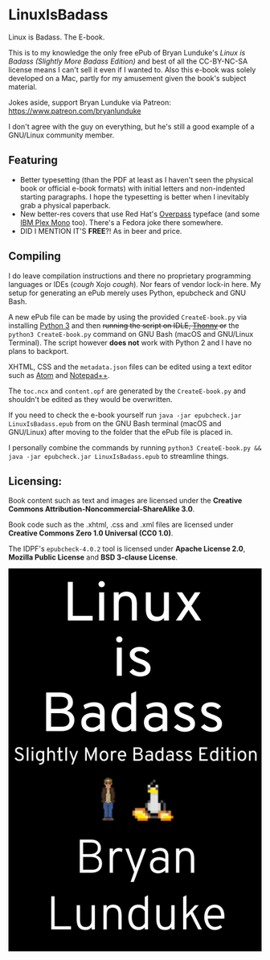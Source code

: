 # LinuxIsBadass
Linux is Badass. The E-book.

This is to my knowledge the only free ePub of Bryan Lunduke's *Linux is Badass (Slightly More Badass Edition)* and best of all the CC-BY-NC-SA license means I can't sell it even if I wanted to. Also this e-book was solely developed on a Mac, partly for my amusement given the book's subject material.

Jokes aside, support Bryan Lunduke via Patreon: https://www.patreon.com/bryanlunduke

I don't agree with the guy on everything, but he's still a good example of a GNU/Linux community member.

## Featuring

* Better typesetting (than the PDF at least as I haven't seen the physical book or official e-book formats) with initial letters and non-indented starting paragraphs. I hope the typesetting is better when I inevitably grab a physical paperback.
* New better-res covers that use Red Hat's [Overpass](https://github.com/RedHatBrand/Overpass) typeface (and some [IBM Plex Mono](https://github.com/IBM/plex) too). There's a Fedora joke there somewhere.
* DID I MENTION IT'S **FREE**?! As in beer and price.

## Compiling

I do leave compilation instructions and there no proprietary programming languages or IDEs (*cough* Xojo *cough*). Nor fears of vendor lock-in here. My setup for generating an ePub merely uses Python, epubcheck and GNU Bash.

A new ePub file can be made by using the provided `CreateE-book.py` via installing [Python 3](https://www.python.org/downloads/) and then ~~running the script on IDLE, [Thonny](http://thonny.org/) or~~ the `python3 CreateE-book.py` command on GNU Bash (macOS and GNU/Linux Terminal). The script however **does not** work with Python 2 and I have no plans to backport.

XHTML, CSS and the `metadata.json` files can be edited using a text editor such as [Atom](https://atom.io/) and [Notepad++](https://notepad-plus-plus.org/).

The `toc.ncx` and `content.opf` are generated by the `CreateE-book.py` and shouldn't be edited as they would be overwritten.

If you need to check the e-book yourself run `java -jar epubcheck.jar LinuxIsBadass.epub` from on the GNU Bash terminal (macOS and GNU/Linux) after moving to the folder that the ePub file is placed in.

I personally combine the commands by running `python3 CreateE-book.py && java -jar epubcheck.jar LinuxIsBadass.epub` to streamline things.

## Licensing:

Book content such as text and images are licensed under the **Creative Commons Attribution-Noncommercial-ShareAlike 3.0**.

Book code such as the .xhtml, .css and .xml files are licensed under **Creative Commons Zero 1.0 Universal (CC0 1.0)**.

The IDPF's `epubcheck-4.0.2` tool is licensed under **Apache License 2.0**, **Mozilla Public License** and **BSD 3-clause License**.

![Cover](https://github.com/inferno986return/LinuxIsBadass/blob/master/e-book/OEBPS/images/cover.png)
